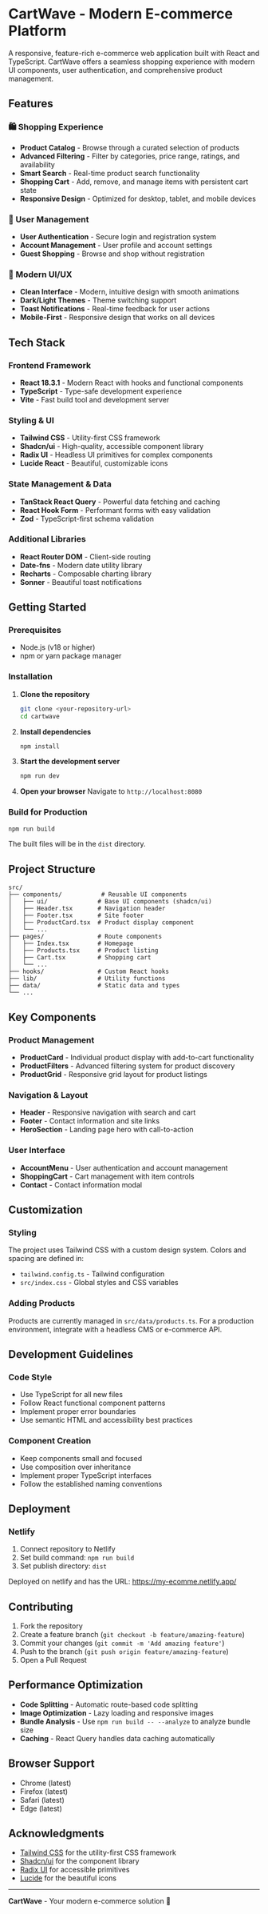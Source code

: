
# CartWave - Modern E-commerce Platform

A responsive, feature-rich e-commerce web application built with React and TypeScript. CartWave offers a seamless shopping experience with modern UI components, user authentication, and comprehensive product management.

## Features

### 🛍️ Shopping Experience
- **Product Catalog** - Browse through a curated selection of products
- **Advanced Filtering** - Filter by categories, price range, ratings, and availability
- **Smart Search** - Real-time product search functionality
- **Shopping Cart** - Add, remove, and manage items with persistent cart state
- **Responsive Design** - Optimized for desktop, tablet, and mobile devices

### 🔐 User Management
- **User Authentication** - Secure login and registration system
- **Account Management** - User profile and account settings
- **Guest Shopping** - Browse and shop without registration

### 📱 Modern UI/UX
- **Clean Interface** - Modern, intuitive design with smooth animations
- **Dark/Light Themes** - Theme switching support
- **Toast Notifications** - Real-time feedback for user actions
- **Mobile-First** - Responsive design that works on all devices

## Tech Stack

### Frontend Framework
- **React 18.3.1** - Modern React with hooks and functional components
- **TypeScript** - Type-safe development experience
- **Vite** - Fast build tool and development server

### Styling & UI
- **Tailwind CSS** - Utility-first CSS framework
- **Shadcn/ui** - High-quality, accessible component library
- **Radix UI** - Headless UI primitives for complex components
- **Lucide React** - Beautiful, customizable icons

### State Management & Data
- **TanStack React Query** - Powerful data fetching and caching
- **React Hook Form** - Performant forms with easy validation
- **Zod** - TypeScript-first schema validation

### Additional Libraries
- **React Router DOM** - Client-side routing
- **Date-fns** - Modern date utility library
- **Recharts** - Composable charting library
- **Sonner** - Beautiful toast notifications

## Getting Started

### Prerequisites
- Node.js (v18 or higher)
- npm or yarn package manager

### Installation

1. **Clone the repository**
   ```bash
   git clone <your-repository-url>
   cd cartwave
   ```

2. **Install dependencies**
   ```bash
   npm install
   ```

3. **Start the development server**
   ```bash
   npm run dev
   ```

4. **Open your browser**
   Navigate to `http://localhost:8080`

### Build for Production

```bash
npm run build
```

The built files will be in the `dist` directory.

## Project Structure

```
src/
├── components/           # Reusable UI components
│   ├── ui/              # Base UI components (shadcn/ui)
│   ├── Header.tsx       # Navigation header
│   ├── Footer.tsx       # Site footer
│   ├── ProductCard.tsx  # Product display component
│   └── ...
├── pages/               # Route components
│   ├── Index.tsx        # Homepage
│   ├── Products.tsx     # Product listing
│   ├── Cart.tsx         # Shopping cart
│   └── ...
├── hooks/               # Custom React hooks
├── lib/                 # Utility functions
├── data/                # Static data and types
└── ...
```

## Key Components

### Product Management
- **ProductCard** - Individual product display with add-to-cart functionality
- **ProductFilters** - Advanced filtering system for product discovery
- **ProductGrid** - Responsive grid layout for product listings

### Navigation & Layout
- **Header** - Responsive navigation with search and cart
- **Footer** - Contact information and site links
- **HeroSection** - Landing page hero with call-to-action

### User Interface
- **AccountMenu** - User authentication and account management
- **ShoppingCart** - Cart management with item controls
- **Contact** - Contact information modal

## Customization

### Styling
The project uses Tailwind CSS with a custom design system. Colors and spacing are defined in:
- `tailwind.config.ts` - Tailwind configuration
- `src/index.css` - Global styles and CSS variables

### Adding Products
Products are currently managed in `src/data/products.ts`. For a production environment, integrate with a headless CMS or e-commerce API.


## Development Guidelines

### Code Style
- Use TypeScript for all new files
- Follow React functional component patterns
- Implement proper error boundaries
- Use semantic HTML and accessibility best practices

### Component Creation
- Keep components small and focused
- Use composition over inheritance
- Implement proper TypeScript interfaces
- Follow the established naming conventions

## Deployment

### Netlify
1. Connect repository to Netlify
2. Set build command: `npm run build`
3. Set publish directory: `dist`

Deployed on netlify and has the URL: https://my-ecomme.netlify.app/


## Contributing

1. Fork the repository
2. Create a feature branch (`git checkout -b feature/amazing-feature`)
3. Commit your changes (`git commit -m 'Add amazing feature'`)
4. Push to the branch (`git push origin feature/amazing-feature`)
5. Open a Pull Request

## Performance Optimization

- **Code Splitting** - Automatic route-based code splitting
- **Image Optimization** - Lazy loading and responsive images
- **Bundle Analysis** - Use `npm run build -- --analyze` to analyze bundle size
- **Caching** - React Query handles data caching automatically

## Browser Support

- Chrome (latest)
- Firefox (latest)
- Safari (latest)
- Edge (latest)


## Acknowledgments

- [Tailwind CSS](https://tailwindcss.com/) for the utility-first CSS framework
- [Shadcn/ui](https://ui.shadcn.com/) for the component library
- [Radix UI](https://www.radix-ui.com/) for accessible primitives
- [Lucide](https://lucide.dev/) for the beautiful icons

---

**CartWave** - Your modern e-commerce solution 🚀
